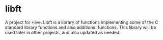 # libft
 A project for Hive. Libft is a library of functions implementing some of the C standard library functions and also additional functions. This library will be used later in other projects, and also updated as needed.
